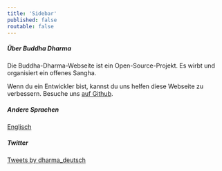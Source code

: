 ```yaml
---
title: 'Sidebar'
published: false
routable: false
---
```


##### Über Buddha Dharma
Die Buddha-Dharma-Webseite ist ein Open-Source-Projekt. Es wirbt und organisiert ein offenes Sangha. 

Wenn du ein Entwickler bist, kannst du uns helfen diese Webseite zu verbessern.
Besuche uns [auf Github](https://github.com/buddha-dharma).
##### Andere Sprachen
<a href="/en">Englisch</a>
##### Twitter
<a class="twitter-timeline" data-width="500" data-height="600" data-theme="light" href="https://twitter.com/dharma_deutsch?ref_src=twsrc%5Etfw">Tweets by dharma_deutsch</a> <script async src="//platform.twitter.com/widgets.js" charset="utf-8"></script>
